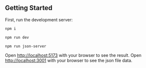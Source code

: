 ## Getting Started

First, run the development server:

```bash
npm i

npm run dev

npm run json-server
```

Open [http://localhost:5173](http://localhost:5173) with your browser to see the result.
Open [http://localhost:3001](http://localhost:3001) with your browser to see the json file data.
